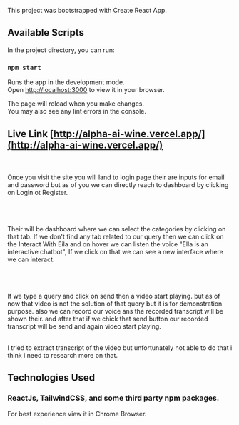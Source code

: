  

This project was bootstrapped with Create React App.

## Available Scripts

In the project directory, you can run:

### `npm start`

Runs the app in the development mode.\
Open [http://localhost:3000](http://localhost:3000) to view it in your browser.

The page will reload when you make changes.\
You may also see any lint errors in the console.


## Live Link [http://alpha-ai-wine.vercel.app/](http://alpha-ai-wine.vercel.app/)
 

<br><br>
 Once you visit the site you will land to login page their are inputs for email and password but as of you we can directly reach to dashboard by clicking on Login ot Register.

 <br> <br> <br>
 Their will be dashboard where we can select the categories by clicking on that tab. If we don't find any tab related to our query then we can click on the   Interact With Eila  and on hover we can listen the voice "Ella is an 
interactive chatbot", If we click on that we can see a new interface where we can interact. 

 <br> <br> <br>
 If we type a query and click on send then a video start playing. but as of now that video is not the solution of that query but it is for demonstration purpose. also we can record our voice ans the recorded transcript will be shown their. and after that if we chick that send button our recorded transcript will be send and again video start playing.


<br>
I tried to extract transcript of the video but unfortunately not able to do that i think i need to research more on that.

<br>

## Technologies Used

### ReactJs, TailwindCSS, and some third party npm packages.



For best experience view it in Chrome Browser.
